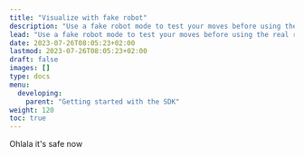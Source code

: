 ```yaml
---
title: "Visualize with fake robot"
description: "Use a fake robot mode to test your moves before using the real robot"
lead: "Use a fake robot mode to test your moves before using the real robot"
date: 2023-07-26T08:05:23+02:00
lastmod: 2023-07-26T08:05:23+02:00
draft: false
images: []
type: docs
menu:
  developing:
    parent: "Getting started with the SDK"
weight: 120
toc: true
---
```


Ohlala it's safe now